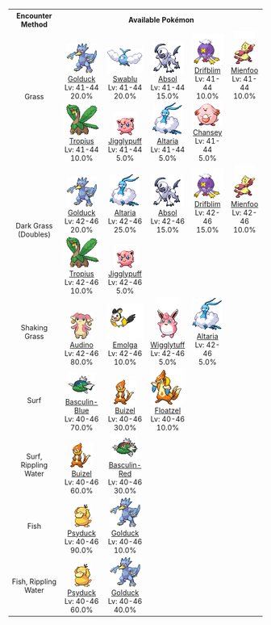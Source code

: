 <table><tr><th colspan="1">Encounter Method</th><th colspan="5" style = "text-align: center;">Available Pokémon</th></tr>
<tr><td rowspan="2" style="vertical-align: middle; word-wrap: break-word; text-align: center;">Grass</td><td style="text-align: center; vertical-align: bottom;"> <img src="../../img/animated/55.gif"> <br> <a href="../../pokemons/055">Golduck</a> <br> Lv: 41-44 <br> 20.0% </td><td style="text-align: center; vertical-align: bottom;"> <img src="../../img/animated/333.gif"> <br> <a href="../../pokemons/333">Swablu</a> <br> Lv: 41-44 <br> 20.0% </td><td style="text-align: center; vertical-align: bottom;"> <img src="../../img/animated/359.gif"> <br> <a href="../../pokemons/359">Absol</a> <br> Lv: 41-44 <br> 15.0% </td><td style="text-align: center; vertical-align: bottom;"> <img src="../../img/animated/426.gif"> <br> <a href="../../pokemons/426">Drifblim</a> <br> Lv: 41-44 <br> 10.0% </td><td style="text-align: center; vertical-align: bottom;"> <img src="../../img/animated/619.gif"> <br> <a href="../../pokemons/619">Mienfoo</a> <br> Lv: 41-44 <br> 10.0% </td></tr>
<tr><td style="text-align: center; vertical-align: bottom;"> <img src="../../img/animated/357.gif"> <br> <a href="../../pokemons/357">Tropius</a> <br> Lv: 41-44 <br> 10.0% </td><td style="text-align: center; vertical-align: bottom;"> <img src="../../img/animated/39.gif"> <br> <a href="../../pokemons/039">Jigglypuff</a> <br> Lv: 41-44 <br> 5.0% </td><td style="text-align: center; vertical-align: bottom;"> <img src="../../img/animated/334.gif"> <br> <a href="../../pokemons/334">Altaria</a> <br> Lv: 41-44 <br> 5.0% </td><td style="text-align: center; vertical-align: bottom;"> <img src="../../img/animated/113.gif"> <br> <a href="../../pokemons/113">Chansey</a> <br> Lv: 41-44 <br> 5.0% </td><td></td></tr>
<tr><td rowspan="2" style="vertical-align: middle; word-wrap: break-word; text-align: center;">Dark Grass (Doubles)</td><td style="text-align: center; vertical-align: bottom;"> <img src="../../img/animated/55.gif"> <br> <a href="../../pokemons/055">Golduck</a> <br> Lv: 42-46 <br> 20.0% </td><td style="text-align: center; vertical-align: bottom;"> <img src="../../img/animated/334.gif"> <br> <a href="../../pokemons/334">Altaria</a> <br> Lv: 42-46 <br> 25.0% </td><td style="text-align: center; vertical-align: bottom;"> <img src="../../img/animated/359.gif"> <br> <a href="../../pokemons/359">Absol</a> <br> Lv: 42-46 <br> 15.0% </td><td style="text-align: center; vertical-align: bottom;"> <img src="../../img/animated/426.gif"> <br> <a href="../../pokemons/426">Drifblim</a> <br> Lv: 42-46 <br> 15.0% </td><td style="text-align: center; vertical-align: bottom;"> <img src="../../img/animated/619.gif"> <br> <a href="../../pokemons/619">Mienfoo</a> <br> Lv: 42-46 <br> 10.0% </td></tr>
<tr><td style="text-align: center; vertical-align: bottom;"> <img src="../../img/animated/357.gif"> <br> <a href="../../pokemons/357">Tropius</a> <br> Lv: 42-46 <br> 10.0% </td><td style="text-align: center; vertical-align: bottom;"> <img src="../../img/animated/39.gif"> <br> <a href="../../pokemons/039">Jigglypuff</a> <br> Lv: 42-46 <br> 5.0% </td><td></td><td></td><td></td></tr>
<tr><td rowspan="1" style="vertical-align: middle; word-wrap: break-word; text-align: center;">Shaking Grass</td><td style="text-align: center; vertical-align: bottom;"> <img src="../../img/animated/531.gif"> <br> <a href="../../pokemons/531">Audino</a> <br> Lv: 42-46 <br> 80.0% </td><td style="text-align: center; vertical-align: bottom;"> <img src="../../img/animated/587.gif"> <br> <a href="../../pokemons/587">Emolga</a> <br> Lv: 42-46 <br> 10.0% </td><td style="text-align: center; vertical-align: bottom;"> <img src="../../img/animated/40.gif"> <br> <a href="../../pokemons/040">Wigglytuff</a> <br> Lv: 42-46 <br> 5.0% </td><td style="text-align: center; vertical-align: bottom;"> <img src="../../img/animated/334.gif"> <br> <a href="../../pokemons/334">Altaria</a> <br> Lv: 42-46 <br> 5.0% </td><td></td></tr>
<tr><td rowspan="1" style="vertical-align: middle; word-wrap: break-word; text-align: center;">Surf</td><td style="text-align: center; vertical-align: bottom;"> <img src="../../img/animated/550-blue.gif"> <br> <a href="../../pokemons/550">Basculin-Blue</a> <br> Lv: 40-46 <br> 70.0% </td><td style="text-align: center; vertical-align: bottom;"> <img src="../../img/animated/418.gif"> <br> <a href="../../pokemons/418">Buizel</a> <br> Lv: 40-46 <br> 30.0% </td><td style="text-align: center; vertical-align: bottom;"> <img src="../../img/animated/419.gif"> <br> <a href="../../pokemons/419">Floatzel</a> <br> Lv: 40-46 <br> 10.0% </td><td></td><td></td></tr>
<tr><td rowspan="1" style="vertical-align: middle; word-wrap: break-word; text-align: center;">Surf, Rippling Water</td><td style="text-align: center; vertical-align: bottom;"> <img src="../../img/animated/418.gif"> <br> <a href="../../pokemons/418">Buizel</a> <br> Lv: 40-46 <br> 60.0% </td><td style="text-align: center; vertical-align: bottom;"> <img src="../../img/animated/550-red.gif"> <br> <a href="../../pokemons/550">Basculin-Red</a> <br> Lv: 40-46 <br> 30.0% </td><td></td><td></td><td></td></tr>
<tr><td rowspan="1" style="vertical-align: middle; word-wrap: break-word; text-align: center;">Fish</td><td style="text-align: center; vertical-align: bottom;"> <img src="../../img/animated/54.gif"> <br> <a href="../../pokemons/054">Psyduck</a> <br> Lv: 40-46 <br> 90.0% </td><td style="text-align: center; vertical-align: bottom;"> <img src="../../img/animated/55.gif"> <br> <a href="../../pokemons/055">Golduck</a> <br> Lv: 40-46 <br> 10.0% </td><td></td><td></td><td></td></tr>
<tr><td rowspan="1" style="vertical-align: middle; word-wrap: break-word; text-align: center;">Fish, Rippling Water</td><td style="text-align: center; vertical-align: bottom;"> <img src="../../img/animated/54.gif"> <br> <a href="../../pokemons/054">Psyduck</a> <br> Lv: 40-46 <br> 60.0% </td><td style="text-align: center; vertical-align: bottom;"> <img src="../../img/animated/55.gif"> <br> <a href="../../pokemons/055">Golduck</a> <br> Lv: 40-46 <br> 40.0% </td><td></td><td></td><td></td></tr></table>